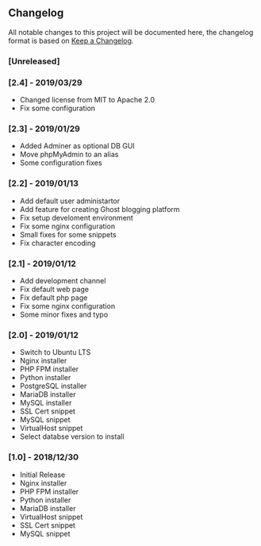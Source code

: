 ## Changelog

All notable changes to this project will be documented here, the changelog 
format is based on [Keep a Changelog](https://keepachangelog.com/en/1.0.0/).

### [Unreleased]

### [2.4] - 2019/03/29
- Changed license from MIT to Apache 2.0
- Fix some configuration

### [2.3] - 2019/01/29
- Added Adminer as optional DB GUI
- Move phpMyAdmin to an alias
- Some configuration fixes

### [2.2] - 2019/01/13
- Add default user administartor
- Add feature for creating Ghost blogging platform
- Fix setup develoment environment
- Fix some nginx configuration
- Small fixes for some snippets
- Fix character encoding

### [2.1] - 2019/01/12
- Add development channel
- Fix default web page
- Fix default php page
- Fix some nginx configuration
- Some minor fixes and typo

### [2.0] - 2019/01/12
- Switch to Ubuntu LTS
- Nginx installer
- PHP FPM installer
- Python installer
- PostgreSQL installer
- MariaDB installer
- MySQL installer
- SSL Cert snippet
- MySQL snippet
- VirtualHost snippet
- Select databse version to install

### [1.0] - 2018/12/30
- Initial Release
- Nginx installer
- PHP FPM installer
- Python installer
- MariaDB installer
- VirtualHost snippet
- SSL Cert snippet
- MySQL snippet
